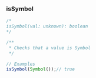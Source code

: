 ### isSymbol

```js
/*
isSymbol(val: unknown): boolean
*/

/**
 * Checks that a value is Symbol
 */

// Examples
isSymbol(Symbol());// true
```
